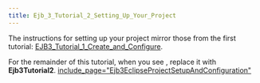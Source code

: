 ```yaml
---
title: Ejb_3_Tutorial_2_Setting_Up_Your_Project
---
```

The instructions for setting up your project mirror those from the first tutorial: [EJB3_Tutorial_1_Create_and_Configure](EJB3_Tutorial_1_Create_and_Configure).

For the remainder of this tutorial, when you see **<project>**, replace it with **Ejb3Tutorial2**.
[include_page="Ejb3EclipseProjectSetupAndConfiguration"](include_page="Ejb3EclipseProjectSetupAndConfiguration")
